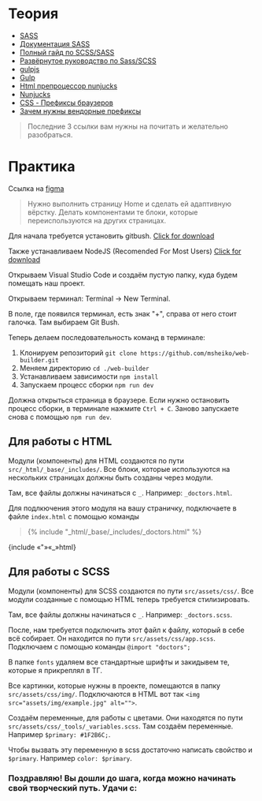 # Теория

- [SASS](https://sass-scss.ru)
- [Документация SASS](https://sass-scss.ru/documentation/)
- [Полный гайд по SCSS/SASS](https://medium.com/nuances-of-programming/%D0%BF%D0%BE%D0%BB%D0%BD%D1%8B%D0%B9-%D0%B3%D0%B0%D0%B9%D0%B4-%D0%BF%D0%BE-scss-sass-b09ae0c87afe)
- [Развёрнутое руководство по Sass/SCSS](https://tproger.ru/translations/complete-sass-guide/)
- [gulpjs](https://gulpjs.com/)
- [Gulp](https://siteok.org/blog/html/gulp#c-13)
- [Html препроцессор nunjucks](https://siteok.org/blog/html/nunjucks)
- [Nunjucks](https://mozilla.github.io/nunjucks/)
- [CSS - Префиксы браузеров](https://itchief.ru/html-and-css/vendor-prefixes)
- [Зачем нужны вендорные префиксы](https://vaden-pro.ru/blog/css/vendornye-prefiksy)

> Последние 3 ссылки вам нужны на почитать и желательно разобраться.

# Практика

Ссылка на [figma](https://www.figma.com/file/zujRsp3rGLVZBHP8ncOWGN/MEDDICAL---Hospital-website-template-(Community)-(Copy)?t=P1IxDnrUhHqpZfud-0)
> Нужно выполнить страницу Home и сделать ей адаптивную вёрстку. Делать компонентами те блоки, которые переиспользуются на других страницах. 

Для начала требуется установить gitbush. [Click for download](https://github.com/git-for-windows/git/releases/download/v2.39.0.windows.2/Git-2.39.0.2-64-bit.exe)

Также устанавливаем NodeJS (Recomended For Most Users) [Click for download](https://nodejs.org/en/)

Открываем Visual Studio Code и создаём пустую папку, куда будем помещать наш проект. 

Открываем терминал: Terminal -> New Terminal.

В поле, где появился терминал, есть знак "+", справа от него стоит галочка. Там выбираем Git Bush.

Теперь делаем последовательность команд в терминале:

1. Клонируем репозиторий ```git clone https://github.com/msheiko/web-builder.git```
2. Меняем директорию ```cd ./web-builder```
3. Устанавливаем зависимости ```npm install```
4. Запускаем процесс сборки ```npm run dev```

Должна открыться страница в браузере. Если нужно остановить процесс сборки, в терминале нажмите ```Ctrl + C```. Заново запускаете снова с помощью ```npm run dev```.

## Для работы с HTML

Модули (компоненты) для HTML создаются по пути ```src/_html/_base/_includes/```. Все блоки, которые используются на нескольких страницах должны быть созданы через модули.

Там, все файлы должны начинаться с ```_```. Например: ```_doctors.html```.

Для подлкючения этого модуля на вашу страничку, подключаете в файле ```index.html``` с помощью команды 
> {% inсludе "\_html/\_base/\_includes/\_doctors.html" %}

{includе «"»«_»html}

## Для работы с SCSS

Модули (компоненты) для SCSS создаются по пути ```src/assets/css/```. Все модули созданные с помощью HTML теперь требуется стилизировать.

Там, все файлы должны начинаться с ```_```. Например: ```_doctors.scss```.

После, нам требуется подключить этот файл к файлу, который в себе всё собирает. Он находится по пути ```src/assets/css/app.scss```. Подключаем с помощью команды ```@import "doctors";```

В папке ```fonts``` удаляем все стандартные шрифты и закидывем те, которые я прикреплял в ТГ.

Все картинки, которые нужны в проекте, помещаются в папку ```src/assets/css/img/```.  Подключаются в HTML вот так ```<img src="assets/img/example.jpg" alt="">```.

Создаём переменные, для работы с цветами. Они находятся по пути ```src/assets/css/_tools/_variables.scss```. Там создаём переменные. Например ```$primary: #1F2B6C;```.

Чтобы вызвать эту переменную в scss достаточно написать свойство и ```$primary```. Например ```color: $primary```.

### Поздравляю! Вы дошли до шага, когда можно начинать свой творческий путь. Удачи с:
